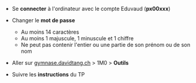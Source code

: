 - Se **connecter** à l'ordinateur avec le compte Eduvaud (**px00xxx**)
- Changer le **mot de passe**
  - Au moins 14 caractères
  - Au moins 1 majuscule, 1 minuscule et 1 chiffre
  - Ne peut pas contenir l'entier ou une partie de son prénom ou de son nom
- Aller sur [gymnase.davidtang.ch](https://gymnase.davidtang.ch) <!-- .element: target="_blank" --> > 1M0 > **Outils**

- Suivre les **instructions** du TP
